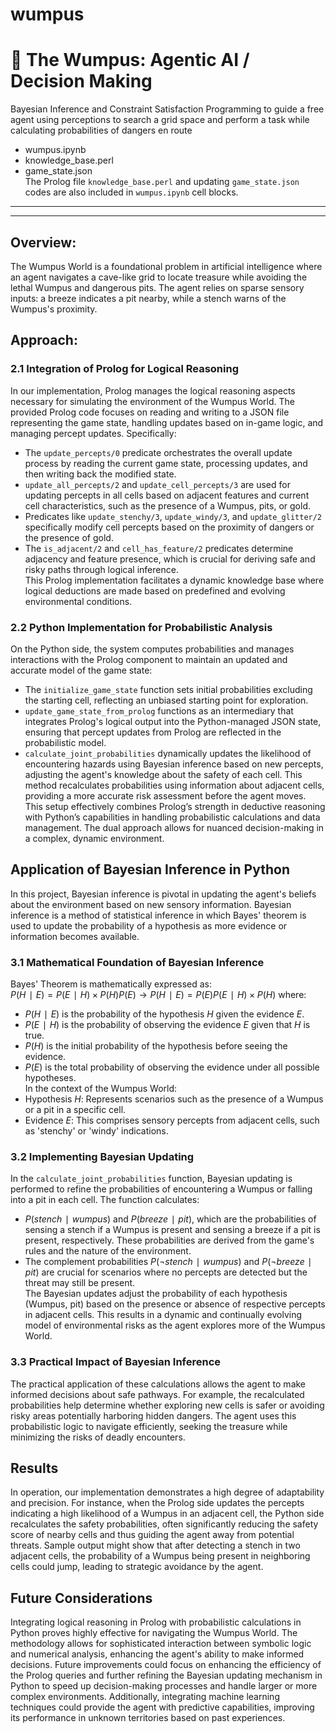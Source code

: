 # wumpus

# 🧌 The Wumpus: Agentic AI / Decision Making

Bayesian Inference and Constraint Satisfaction Programming to guide a free agent using perceptions to search a grid space and perform a task while calculating probabilities of dangers en route
- wumpus.ipynb
- knowledge_base.perl
- game_state.json  
The Prolog file `knowledge_base.perl` and updating `game_state.json` codes are also included in `wumpus.ipynb` cell blocks.  

---  
---  

## **Overview**:  
The Wumpus World is a foundational problem in artificial intelligence where an agent navigates a cave-like grid to locate treasure while avoiding the lethal Wumpus and dangerous pits. The agent relies on sparse sensory inputs: a breeze indicates a pit nearby, while a stench warns of the Wumpus's proximity.  

## **Approach**:  
### 2.1 Integration of Prolog for Logical Reasoning  
In our implementation, Prolog manages the logical reasoning aspects necessary for simulating the environment of the Wumpus World. The provided Prolog code focuses on reading and writing to a JSON file representing the game state, handling updates based on in-game logic, and managing percept updates. Specifically:  
- The `update_percepts/0` predicate orchestrates the overall update process by reading the current game state, processing updates, and then writing back the modified state.
-	`update_all_percepts/2` and `update_cell_percepts/3` are used for updating percepts in all cells based on adjacent features and current cell characteristics, such as the presence of a Wumpus, pits, or gold.
-	Predicates like `update_stenchy/3`, `update_windy/3`, and `update_glitter/2` specifically modify cell percepts based on the proximity of dangers or the presence of gold.
-	The `is_adjacent/2` and `cell_has_feature/2` predicates determine adjacency and feature presence, which is crucial for deriving safe and risky paths through logical inference.  
This Prolog implementation facilitates a dynamic knowledge base where logical deductions are made based on predefined and evolving environmental conditions.  

### 2.2 Python Implementation for Probabilistic Analysis  
On the Python side, the system computes probabilities and manages interactions with the Prolog component to maintain an updated and accurate model of the game state:  
-	The `initialize_game_state` function sets initial probabilities excluding the starting cell, reflecting an unbiased starting point for exploration.
-	`update_game_state_from_prolog` functions as an intermediary that integrates Prolog's logical output into the Python-managed JSON state, ensuring that percept updates from Prolog are reflected in the probabilistic model.
-	`calculate_joint_probabilities` dynamically updates the likelihood of encountering hazards using Bayesian inference based on new percepts, adjusting the agent's knowledge about the safety of each cell. This method recalculates probabilities using information about adjacent cells, providing a more accurate risk assessment before the agent moves.  
This setup effectively combines Prolog’s strength in deductive reasoning with Python’s capabilities in handling probabilistic calculations and data management. The dual approach allows for nuanced decision-making in a complex, dynamic environment.  

## **Application of Bayesian Inference in Python**  
In this project, Bayesian inference is pivotal in updating the agent's beliefs about the environment based on new sensory information. Bayesian inference is a method of statistical inference in which Bayes' theorem is used to update the probability of a hypothesis as more evidence or information becomes available.  

### 3.1 Mathematical Foundation of Bayesian Inference  
Bayes' Theorem is mathematically expressed as:  
$P(H ∣ E) = P(E ∣ H) × P(H) P(E) → P(H ∣ E) = P(E) P(E ∣ H) × P(H)$
where:  
-	$P(H ∣ E)$ is the probability of the hypothesis $H$ given the evidence $E$.
-	$P(E ∣ H)$ is the probability of observing the evidence $E$ given that $H$ is true.
-	$P(H)$ is the initial probability of the hypothesis before seeing the evidence.
-	$P(E)$ is the total probability of observing the evidence under all possible hypotheses.  
In the context of the Wumpus World:  
-	Hypothesis $H$: Represents scenarios such as the presence of a Wumpus or a pit in a specific cell.
-	Evidence $E$: This comprises sensory percepts from adjacent cells, such as 'stenchy' or 'windy' indications.  

### 3.2 Implementing Bayesian Updating  
In the `calculate_joint_probabilities` function, Bayesian updating is performed to refine the probabilities of encountering a Wumpus or falling into a pit in each cell. The function calculates:  
-	$P(stench ∣ wumpus)$ and $P(breeze ∣ pit)$, which are the probabilities of sensing a stench if a Wumpus is present and sensing a breeze if a pit is present, respectively. These probabilities are derived from the game's rules and the nature of the environment.  
-	The complement probabilities $P(¬stench ∣ wumpus)$ and $P(¬breeze ∣ pit)$ are crucial for scenarios where no percepts are detected but the threat may still be present.  
The Bayesian updates adjust the probability of each hypothesis (Wumpus, pit) based on the presence or absence of respective percepts in adjacent cells. This results in a dynamic and continually evolving model of environmental risks as the agent explores more of the Wumpus World.  

### 3.3 Practical Impact of Bayesian Inference  
The practical application of these calculations allows the agent to make informed decisions about safe pathways. For example, the recalculated probabilities help determine whether exploring new cells is safer or avoiding risky areas potentially harboring hidden dangers. The agent uses this probabilistic logic to navigate efficiently, seeking the treasure while minimizing the risks of deadly encounters.  

## **Results**
In operation, our implementation demonstrates a high degree of adaptability and precision. For instance, when the Prolog side updates the percepts indicating a high likelihood of a Wumpus in an adjacent cell, the Python side recalculates the safety probabilities, often significantly reducing the safety score of nearby cells and thus guiding the agent away from potential threats. Sample output might show that after detecting a stench in two adjacent cells, the probability of a Wumpus being present in neighboring cells could jump, leading to strategic avoidance by the agent.

## **Future Considerations**
Integrating logical reasoning in Prolog with probabilistic calculations in Python proves highly effective for navigating the Wumpus World. The methodology allows for sophisticated interaction between symbolic logic and numerical analysis, enhancing the agent's ability to make informed decisions. Future improvements could focus on enhancing the efficiency of the Prolog queries and further refining the Bayesian updating mechanism in Python to speed up decision-making processes and handle larger or more complex environments. Additionally, integrating machine learning techniques could provide the agent with predictive capabilities, improving its performance in unknown territories based on past experiences.

